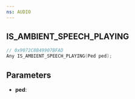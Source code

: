 ```yaml
---
ns: AUDIO
---
```

## IS_AMBIENT_SPEECH_PLAYING

```c
// 0x9072C8B49907BFAD
Any IS_AMBIENT_SPEECH_PLAYING(Ped ped);
```

## Parameters
* **ped**:
